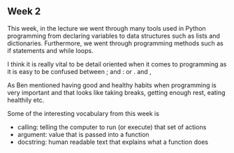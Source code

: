 ## Week 2

This week, in the lecture we went through many tools used in Python programming from declaring variables to data structures such as lists and dictionaries. Furthermore, we went through programming methods such as if statements and while loops.

I think it is really vital to be detail oriented when it comes to programming as it is easy to be confused between ; and : or . and ,

As Ben mentioned having good and healthy habits when programming is very important and that looks like taking breaks, getting enough rest, eating healthily etc.

Some of the interesting vocabulary from this week is
- calling: telling the computer to run (or execute) that set of actions
- argument: value that is passed into a function
- docstring: human readable text that explains what a function does